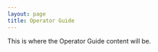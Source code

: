 ```yaml
---
layout: page
title: Operator Guide
---
```


<p class="message">
This is where the Operator Guide content will be.
</p>

